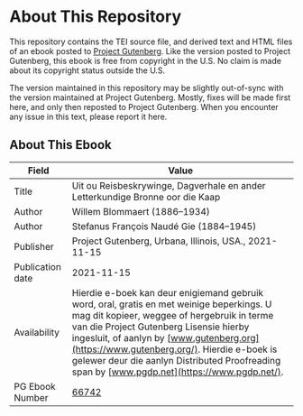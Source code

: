 # About This Repository

This repository contains the TEI source file, and derived text and HTML files of an ebook posted to [Project Gutenberg](https://www.gutenberg.org/). Like the version posted to Project Gutenberg, this ebook is free from copyright in the U.S. No claim is made about its copyright status outside the U.S.

The version maintained in this repository may be slightly out-of-sync with the version maintained at Project Gutenberg. Mostly, fixes will be made first here, and only then reposted to Project Gutenberg. When you encounter any issue in this text, please report it here.

## About This Ebook

| Field | Value |
| ----- | ----- |
| Title | Uit ou Reisbeskrywinge, Dagverhale en ander Letterkundige Bronne oor die Kaap |
| Author | Willem Blommaert (1886–1934) |
| Author | Stefanus François Naudé Gie (1884–1945) |
| Publisher | Project Gutenberg, Urbana, Illinois, USA., 2021-11-15 |
| Publication date | 2021-11-15 |
| Availability | Hierdie e-boek kan deur enigiemand gebruik word, oral, gratis en met weinige beperkings. U mag dit kopieer, weggee of hergebruik in terme van die Project Gutenberg Lisensie hierby ingesluit, of aanlyn by [www.gutenberg.org](https://www.gutenberg.org/). Hierdie e-boek is gelewer deur die aanlyn Distributed Proofreading span by [www.pgdp.net](https://www.pgdp.net/). |
| PG Ebook Number | [66742](https://www.gutenberg.org/ebooks/66742) |
